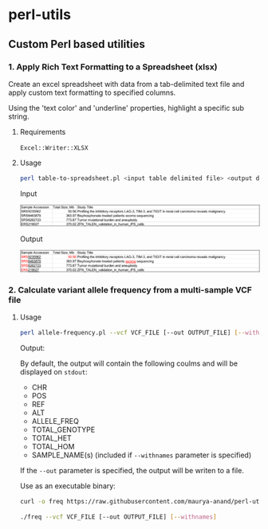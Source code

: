 # perl-utils

## Custom Perl based utilities

### 1. Apply Rich Text Formatting to a Spreadsheet (xlsx)

Create an excel spreadsheet with data from a tab-delimited text file and apply custom text formatting to specified columns.

Using the 'text color' and 'underline' properties, highlight a specific sub string.

1. Requirements

    `Excel::Writer::XLSX`

2. Usage

    ```bash
    perl table-to-spreadsheet.pl <input table delimited file> <output directory <output file prefix>
    ```

   Input

   ![inp](images/paste-A103BA26.png)

   Output

   ![out](images/paste-FEC961A6.png)

### 2. Calculate variant allele frequency from a multi-sample VCF file

1. Usage

    ```bash
    perl allele-frequency.pl --vcf VCF_FILE [--out OUTPUT_FILE] [--withnames]
    ```

    Output:

    By default, the output will contain the following coulms and will be displayed on `stdout`:

    - CHR
    - POS
    - REF
    - ALT
    - ALLELE_FREQ
    - TOTAL_GENOTYPE
    - TOTAL_HET
    - TOTAL_HOM
    - SAMPLE_NAME(s) (included if `--withnames` parameter is specified)

    If the `--out` parameter is specified, the output will be writen to a file.
    
    Use as an executable binary:

    ```bash
    curl -o freq https://raw.githubusercontent.com/maurya-anand/perl-utils/refs/heads/main/allele-frequency/allele-frequency.pl && chmod +x freq
    ```

    ```bash
    ./freq --vcf VCF_FILE [--out OUTPUT_FILE] [--withnames]
    ```
